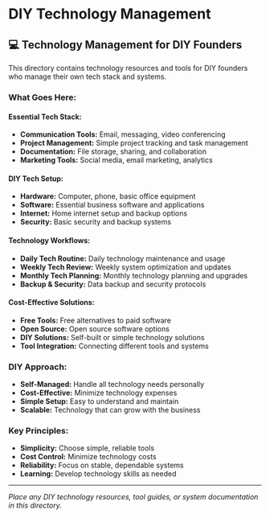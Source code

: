 # DIY Technology Management

## 💻 **Technology Management for DIY Founders**

This directory contains technology resources and tools for DIY founders who manage their own tech stack and systems.

### **What Goes Here:**

#### **Essential Tech Stack:**
- **Communication Tools:** Email, messaging, video conferencing
- **Project Management:** Simple project tracking and task management
- **Documentation:** File storage, sharing, and collaboration
- **Marketing Tools:** Social media, email marketing, analytics

#### **DIY Tech Setup:**
- **Hardware:** Computer, phone, basic office equipment
- **Software:** Essential business software and applications
- **Internet:** Home internet setup and backup options
- **Security:** Basic security and backup systems

#### **Technology Workflows:**
- **Daily Tech Routine:** Daily technology maintenance and usage
- **Weekly Tech Review:** Weekly system optimization and updates
- **Monthly Tech Planning:** Monthly technology planning and upgrades
- **Backup & Security:** Data backup and security protocols

#### **Cost-Effective Solutions:**
- **Free Tools:** Free alternatives to paid software
- **Open Source:** Open source software options
- **DIY Solutions:** Self-built or simple technology solutions
- **Tool Integration:** Connecting different tools and systems

### **DIY Approach:**
- **Self-Managed:** Handle all technology needs personally
- **Cost-Effective:** Minimize technology expenses
- **Simple Setup:** Easy to understand and maintain
- **Scalable:** Technology that can grow with the business

### **Key Principles:**
- **Simplicity:** Choose simple, reliable tools
- **Cost Control:** Minimize technology costs
- **Reliability:** Focus on stable, dependable systems
- **Learning:** Develop technology skills as needed

---

*Place any DIY technology resources, tool guides, or system documentation in this directory.* 